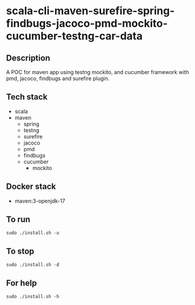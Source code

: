 # scala-cli-maven-surefire-spring-findbugs-jacoco-pmd-mockito-cucumber-testng-car-data

## Description
A POC for maven app using testng
mockito, and cucumber framework
 with pmd,
jacoco, findbugs and surefire plugin.

## Tech stack
- scala
- maven
	- spring
  - testng
  - surefire
  - jacoco
  - pmd
  - findbugs
  - cucumber
	- mockito


## Docker stack
- maven:3-openjdk-17

## To run
`sudo ./install.sh -u`

## To stop
`sudo ./install.sh -d`

## For help
`sudo ./install.sh -h`
